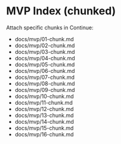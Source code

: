 ﻿# MVP Index (chunked)

Attach specific chunks in Continue:
- docs/mvp/01-chunk.md
- docs/mvp/02-chunk.md
- docs/mvp/03-chunk.md
- docs/mvp/04-chunk.md
- docs/mvp/05-chunk.md
- docs/mvp/06-chunk.md
- docs/mvp/07-chunk.md
- docs/mvp/08-chunk.md
- docs/mvp/09-chunk.md
- docs/mvp/10-chunk.md
- docs/mvp/11-chunk.md
- docs/mvp/12-chunk.md
- docs/mvp/13-chunk.md
- docs/mvp/14-chunk.md
- docs/mvp/15-chunk.md
- docs/mvp/16-chunk.md
